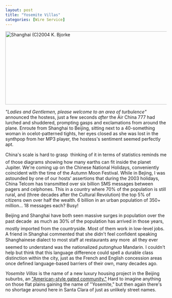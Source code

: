 ```yaml
---
layout: post
title: "Yosemite Villas"
categories: [Wire Service]
---
```

<img src="/pix2004/Yosemite.jpg" width=807 height=229 border=0 title="Shanghai (C)2004 K. Bjorke">

<i>"Ladies and Gentlemen, please welcome to an area of turbulence"</i> announced the hostess, just a few seconds <i>after</i> the Air China 777 had lurched and shuddered, prompting gasps and exclamations from around the plane. Enroute from Shanghai to Beijing, sitting next to a 40-something woman in ocelot-patterned tights, her eyes closed as she was lost in the synthpop from her MP3 player, the hostess's sentiment seemed perfectly apt.

<!--more-->
China's scale is hard to grasp &#151; thinking of it in terms of statistics reminds me of those diagrams showing how many earths can fit inside the planet Jupiter. We're coming up on the Chinese National Holidays, conveniently coincident with the time of the Autumn Moon Festival. While in Bejing, I was astounded by one of our hosts' assertions that during the 2003 holidays, China Telcom has transmitted over six billion SMS messages between pagers and celphones. This in a country where 70% of the population is still rural, and (three decades after the Cultural Revolution) the top 5% of citizens own over half the wealth. 6 billion in an urban population of 350+ million... 18 messages each? Busy!

Beijing and Shanghai have both seen massive surges in population over the past decade &#151; as much as 30% of the population has arrived in those years, mostly imported from the countryside. Most of them work in low-level jobs. A friend in Shanghai commented that she didn't feel confident speaking Shanghainese dialect to most staff at restaurants any more &#151; all they ever seemed to understand was the nationalized <i>putonghua</i> Mandarin. I couldn't help but think that this language difference could spell a durable class distinction within the city, just as the French and English concession areas once defined language-based barriers of their own, many decades ago.

<i>Yosemite Villas</i> is the name of a new luxury housing project in the Beijing suburbs, an <a href="http://www.bristol.ac.uk/sps/cnrpapersword/gated/giroir.pdf">"American-style gated community."</a> Hard to imagine anything on those flat plains gaining the name of "Yosemite," but then again there's no shortage around here in Santa Clara of just as unlikely street names.
